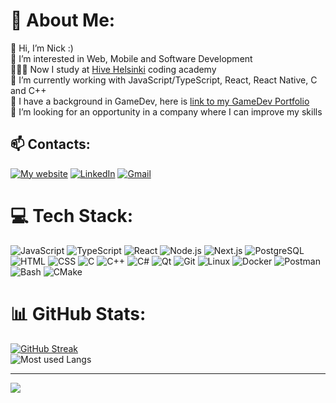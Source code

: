 # 💫 About Me:
👋 Hi, I’m Nick :)<br>👀 I’m interested in Web, Mobile and Software Development<br>👨🏻‍💻 Now I study at <a href="https://www.hive.fi/en/">Hive Helsinki</a> coding academy<br>🌱 I’m currently working with JavaScript/TypeScript, React, React Native, C and C++<br>💼 I have a background in GameDev, here is <a href="https://gameportfolio.notion.site/Mykola-Saveliev-77f10c779fda4d84a664539c9e0d54ac?pvs=4">link to my GameDev Portfolio</a><br>💞️ I’m looking for an opportunity in a company where I can improve my skills<br>


## 📫 Contacts:
[![My website](https://img.shields.io/badge/my--website-My%20website?style=for-the-badge&color=%2331d93c)](https://nicksaveliev.vercel.app/)
[![LinkedIn](https://img.shields.io/badge/LinkedIn-blue?style=for-the-badge&logo=LinkedIn&logoColor=white)](https://www.linkedin.com/in/nicksaveliev/) [![Gmail](https://img.shields.io/badge/Gmail-red?style=for-the-badge&logo=Gmail&logoColor=white)](mailto:kolya59264@gmail.com)

# 💻 Tech Stack:
![JavaScript](https://img.shields.io/badge/JavaScript-black?style=for-the-badge&logo=javascript&logoColor=black&color=%23F7DF1E) ![TypeScript](https://img.shields.io/badge/TypeScript-%233178C6?style=for-the-badge&logo=typescript&logoColor=white) ![React](https://img.shields.io/badge/React%2FReact_Native-black?style=for-the-badge&logo=react&logoColor=white) ![Node.js](https://img.shields.io/badge/Node.js-%235FA04E?style=for-the-badge&logo=nodedotjs&logoColor=white) ![Next.js](https://img.shields.io/badge/Next.js-black?style=for-the-badge&logo=nextdotjs&logoColor=white) ![PostgreSQL](https://img.shields.io/badge/PostgreSQL-%234169E1?style=for-the-badge&logo=postgresql&logoColor=white) ![HTML](https://img.shields.io/badge/html-%23E34F26?style=for-the-badge&logo=html5&logoColor=white) ![CSS](https://img.shields.io/badge/css-%231572B6?style=for-the-badge&logo=css3&logoColor=white)
![C](https://img.shields.io/badge/c-%2300599C.svg?style=for-the-badge&logo=c&logoColor=white) ![C++](https://img.shields.io/badge/c++-%2300599C.svg?style=for-the-badge&logo=c%2B%2B&logoColor=white) ![C#](https://img.shields.io/badge/C%23-purple?style=for-the-badge&logo=sharp&logoColor=white) ![Qt](https://img.shields.io/badge/Qt-%23217346.svg?style=for-the-badge&logo=Qt&logoColor=white) ![Git](https://img.shields.io/badge/Git-orange?style=for-the-badge&logo=Git&logoColor=white) ![Linux](https://img.shields.io/badge/Linux-blue?style=for-the-badge&logo=Linux&logoColor=white) ![Docker](https://img.shields.io/badge/docker-%232496ED?style=for-the-badge&logo=docker&logoColor=white) ![Postman](https://img.shields.io/badge/postman-%23FF6C37?style=for-the-badge&logo=postman&logoColor=white)
 ![Bash](https://img.shields.io/badge/Bash-black?style=for-the-badge&logo=GNU%20Bash&logoColor=white) ![CMake](https://img.shields.io/badge/CMake-%23008FBA.svg?style=for-the-badge&logo=cmake&logoColor=white)

# 📊 GitHub Stats:

[![GitHub Streak](https://github-readme-streak-stats.herokuapp.com?user=FPyMEHTAPIU&card_width=300&card_height=140&hide_current_streak=true&hide_longest_streak=true)](https://git.io/streak-stats) </br> 
![Most used Langs](https://github-readme-stats.vercel.app/api/top-langs/?username=FPyMEHTAPIU&&theme=default&hide_border=false&include_all_commits=false&count_private=false&layout=compact)

---
[![](https://visitcount.itsvg.in/api?id=FPyMEHTAPIU&icon=0&color=10)](https://visitcount.itsvg.in)

<!-- Proudly created with GPRM ( https://gprm.itsvg.in ) -->

<!---
FPyMEHTAPIU/FPyMEHTAPIU is a ✨ special ✨ repository because its `README.md` (this file) appears on your GitHub profile.
You can click the Preview link to take a look at your changes.
--->
